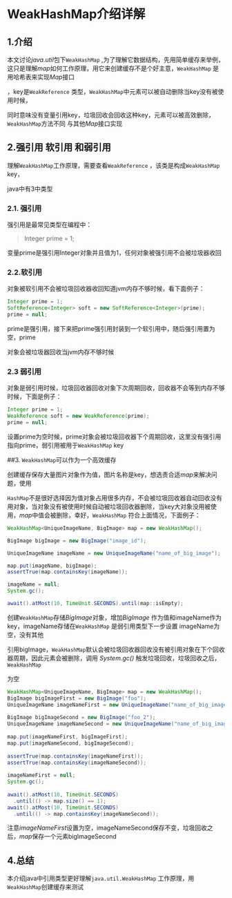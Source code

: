 # WeakHashMap介绍详解



## 1.介绍

本文讨论*java.util*包下`WeakHashMap` ,为了理解它数据结构，先用简单缓存来举例，这只是理解*map*如何工作原理，用它来创建缓存不是个好主意，`WeakHashMap` 是用哈希表来实现*Map*接口

，key是`WeakReference` 类型，`WeakHashMap`中元素可以被自动删除当key没有被使用时候，

同时意味没有变量引用key，垃圾回收会回收这种key，元素可以被高效删除，`WeakHashMap`方法不同 与其他*Map*接口实现

## 2.强引用 软引用 和弱引用

理解`WeakHashMap`工作原理，需要查看`WeakReference` ，该类是构成`WeakHashMap` key，

java中有3中类型

### 2.1. 强引用

强引用是最常见类型在编程中：

>  Integer prime = 1;

变量prime是强引用Integer对象并且值为1，任何对象被强引用不会被垃圾器收回

### 2.2.软引用

对象被软引用不会被垃圾回收器收回知道jvm内存不够时候，看下面例子：

```java
Integer prime = 1;  
SoftReference<Integer> soft = new SoftReference<Integer>(prime); 
prime = null;
```

prime是强引用，接下来把prime强引用封装到一个软引用中，随后强引用置为空，prime

对象会被垃圾器回收当jvm内存不够时候

### 2.3 弱引用

对象是弱引用时候，垃圾回收器回收对象下次周期回收，回收器不会等到内存不够时候，下面是例子：

```java
Integer prime = 1; 
WeakReference soft = new WeakReference(prime); 
prime = null;
```

设置prime为空时候，prime对象会被垃圾回收器下个周期回收，这里没有强引用指向prime，弱引用被用于`WeakHashMap` key



##3. `WeakHashMap`可以作为一个高效缓存

创建缓存保存大量图片对象作为值，图片名称是key，想选责合适*map*来解决问题，使用

`HashMap`不是很好选择因为值对象占用很多内存，不会被垃圾回收器自动回收没有用对象，当对象没有被使用时候自动被垃圾回收器删除，当key大对象没用被使用，*map*中值会被删除，幸好，`WeakHashMap`  符合上面情况，下面例子：

```java
WeakHashMap<UniqueImageName, BigImage> map = new WeakHashMap();

BigImage bigImage = new BigImage("image_id");

UniqueImageName imageName = new UniqueImageName("name_of_big_image");    

map.put(imageName, bigImage);
assertTrue(map.containsKey(imageName));

imageName = null;
System.gc();

await().atMost(10, TimeUnit.SECONDS).until(map::isEmpty);
```

创建`WeakHashMap`存储*BigImage*对象，增加*BigImage* 作为值和imageName作为key，imageName存储在`WeakHashMap`  是弱引用类型下一步设置 imageName为空，没有其他

引用bigImage，`WeakHashMap`默认会被垃圾回收器回收没有被引用对象在下个回收器周期，因此元素会被删除，调用 *System.gc()* 触发垃圾回收，垃圾回收之后，`WeakHashMap`

为空

```java
WeakHashMap<UniqueImageName, BigImage> map = new WeakHashMap();
BigImage bigImageFirst = new BigImage("foo");
UniqueImageName imageNameFirst = new UniqueImageName("name_of_big_image");
 
BigImage bigImageSecond = new BigImage("foo_2");
UniqueImageName imageNameSecond = new UniqueImageName("name_of_big_image_2");
 
map.put(imageNameFirst, bigImageFirst);
map.put(imageNameSecond, bigImageSecond);
  
assertTrue(map.containsKey(imageNameFirst));
assertTrue(map.containsKey(imageNameSecond));
 
imageNameFirst = null;
System.gc();
 
await().atMost(10, TimeUnit.SECONDS)
  .until(() -> map.size() == 1);
await().atMost(10, TimeUnit.SECONDS)
  .until(() -> map.containsKey(imageNameSecond));

```

注意*imageNameFirst*设置为空，imageNameSecond保存不变，垃圾回收之后，*map*保存一个元素bigImageSecond

## 4.总结

本介绍java中引用类型更好理解`java.util.WeakHashMap` 工作原理，用`WeakHashMap`创建缓存来测试

